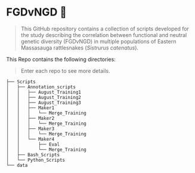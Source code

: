 # FGDvNGD 🐍
> This GitHub repository contains a collection of scripts developed for the study describing the correlation between functional and neutral genetic diversity (FGDvNGD) in multiple populations of Eastern Massasauga rattlesnakes (_Sistrurus catenatus_).
> 

This Repo contains the following directories:
> Enter each repo to see more details.
```
├── Scripts
│   ├── Annotation_scripts
│   │   ├── August_Training1
│   │   ├── August_Training2
│   │   ├── August_Training3
│   │   ├── Maker1
│   │   │   └── Merge_Training
│   │   ├── Maker2
│   │   │   └── Merge_Training
│   │   ├── Maker3
│   │   │   └── Merge_Training
│   │   └── Maker4
│   │       ├── Eval
│   │       └── Merge_Training
│   ├── Bash_Scripts
│   └── Python_Scripts
└── data
```